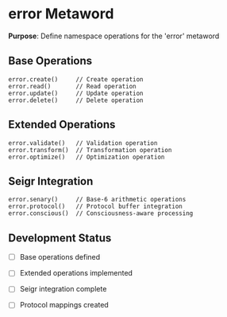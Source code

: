 # error Metaword

**Purpose**: Define namespace operations for the 'error' metaword

## Base Operations

```hyphos
error.create()     // Create operation
error.read()       // Read operation  
error.update()     // Update operation
error.delete()     // Delete operation
```

## Extended Operations

```hyphos
error.validate()   // Validation operation
error.transform()  // Transformation operation
error.optimize()   // Optimization operation
```

## Seigr Integration

```hyphos
error.senary()     // Base-6 arithmetic operations
error.protocol()   // Protocol buffer integration
error.conscious()  // Consciousness-aware processing
```

## Development Status

- [ ] Base operations defined
- [ ] Extended operations implemented  
- [ ] Seigr integration complete
- [ ] Protocol mappings created

